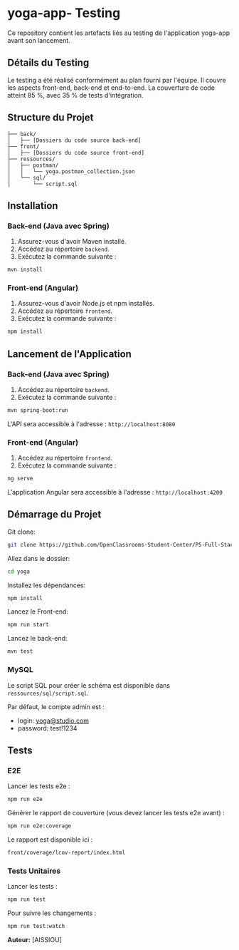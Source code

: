 # yoga-app- Testing

Ce repository contient les artefacts liés au testing de l'application yoga-app avant son lancement.

## Détails du Testing

Le testing a été réalisé conformément au plan fourni par l'équipe. Il couvre les aspects front-end, back-end et end-to-end. La couverture de code atteint 85 %, avec 35 % de tests d'intégration.

## Structure du Projet

```
├── back/
│   ├── [Dossiers du code source back-end]
├── front/
│   ├── [Dossiers du code source front-end]
├── ressources/
│   ├── postman/
│   │   └── yoga.postman_collection.json
│   └── sql/
│       └── script.sql
```

## Installation

### Back-end (Java avec Spring)

1. Assurez-vous d'avoir Maven installé.
2. Accédez au répertoire `backend`.
3. Exécutez la commande suivante :

```bash
mvn install
```

### Front-end (Angular)

1. Assurez-vous d'avoir Node.js et npm installés.
2. Accédez au répertoire `frontend`.
3. Exécutez la commande suivante :

```bash
npm install
```

## Lancement de l'Application

### Back-end (Java avec Spring)

1. Accédez au répertoire `backend`.
2. Exécutez la commande suivante :

```bash
mvn spring-boot:run
```

L'API sera accessible à l'adresse : `http://localhost:8080`

### Front-end (Angular)

1. Accédez au répertoire `frontend`.
2. Exécutez la commande suivante :

```bash
ng serve
```

L'application Angular sera accessible à l'adresse : `http://localhost:4200`

## Démarrage du Projet

Git clone:

```bash
git clone https://github.com/OpenClassrooms-Student-Center/P5-Full-Stack-testing
```

Allez dans le dossier:

```bash
cd yoga
```

Installez les dépendances:

```bash
npm install
```

Lancez le Front-end:

```bash
npm run start
```
Lancez le back-end:

```bash
mvn test
```



### MySQL

Le script SQL pour créer le schéma est disponible dans `ressources/sql/script.sql`.

Par défaut, le compte admin est :
- login: yoga@studio.com
- password: test!1234

## Tests

### E2E

Lancer les tests e2e :

```bash
npm run e2e
```

Générer le rapport de couverture (vous devez lancer les tests e2e avant) :

```bash
npm run e2e:coverage
```

Le rapport est disponible ici :

```bash
front/coverage/lcov-report/index.html
```

### Tests Unitaires

Lancer les tests :

```bash
npm run test
```

Pour suivre les changements :

```bash
npm run test:watch
```

**Auteur:** [AISSIOU]